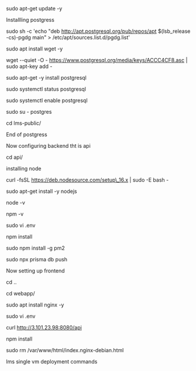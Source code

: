 sudo apt-get update -y

Installling postgress

sudo sh -c 'echo "deb http://apt.postgresql.org/pub/repos/apt $(lsb\_release -cs)-pgdg main" \> /etc/apt/sources.list.d/pgdg.list'

sudo apt install wget -y

wget --quiet -O - https://www.postgresql.org/media/keys/ACCC4CF8.asc | sudo apt-key add -

sudo apt-get -y install postgresql

sudo systemctl status postgresql

sudo systemctl enable postgresql

sudo su - postgres

cd lms-public/

End of postgress

Now configuring backend tht is api

cd api/

installing node

curl -fsSL https://deb.nodesource.com/setup\_16.x | sudo -E bash -

sudo apt-get install -y nodejs

node -v

npm -v

sudo vi .env

npm install

sudo npm install -g pm2

sudo npx prisma db push

Now setting up frontend

cd ..

cd webapp/

sudo apt install nginx -y

sudo vi .env

curl http://3.101.23.98:8080/api

npm install

sudo rm /var/www/html/index.nginx-debian.html

lms single vm deployment commands
